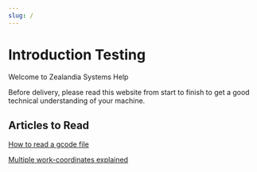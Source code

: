 ```yaml
---
slug: /
---
```


# Introduction Testing

Welcome to Zealandia Systems Help

Before delivery, please read this website from start to finish to get a good technical understanding of your machine.

## Articles to Read

[How to read a gcode file](https://zealandia.systems/blogs/news/how-to-read-a-g-code-file)

[Multiple work-coordinates explained](https://zealandia.systems/blogs/news/multiple-work-co-ordinate-systems-explained)